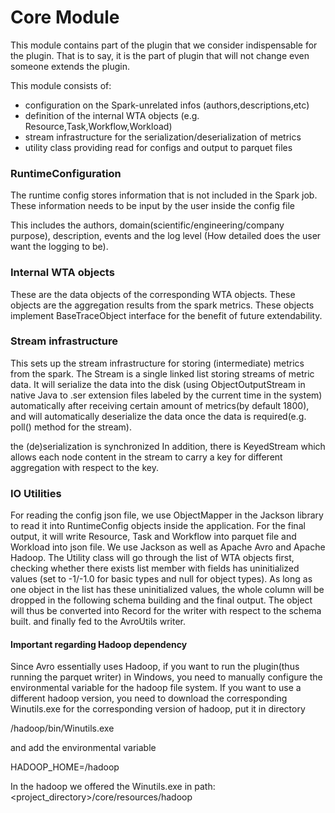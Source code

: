 # Core Module

This module contains part of the plugin that we consider indispensable for the plugin. 
That is to say, it is the part of plugin that will not change even someone extends the plugin.

This module consists of:
 - configuration on the Spark-unrelated infos (authors,descriptions,etc)
 - definition of the internal WTA objects (e.g. Resource,Task,Workflow,Workload)
 - stream infrastructure for the serialization/deserialization of metrics
 - utility class providing read for configs and output to parquet files

### RuntimeConfiguration 
The runtime config stores information that is not included in the Spark job.
These information needs to be input by the user inside the config file

This includes the authors, domain(scientific/engineering/company purpose), description, events and the log level
(How detailed does the user want the logging to be).

### Internal WTA objects
These are the data objects of the corresponding WTA objects. 
These objects are the aggregation results from the spark metrics.
These objects implement BaseTraceObject interface for the benefit of future extendability.

### Stream infrastructure
This sets up the stream infrastructure for storing (intermediate) metrics from the spark.
The Stream is a single linked list storing streams of metric data. It will serialize the data into the disk
(using ObjectOutputStream in native Java to .ser extension files labeled by the current time in the system)
automatically after receiving certain amount of metrics(by default 1800), and will automatically deserialize the data
once the data is required(e.g. poll() method for the stream).

the (de)serialization is synchronized 
In addition, there is KeyedStream which allows each node content in the stream to carry a key for different aggregation
with respect to the key.

### IO Utilities
For reading the config json file, we use ObjectMapper in the Jackson library to read it into RuntimeConfig 
objects inside the application. For the final output, it will write Resource, Task and Workflow into parquet file and 
Workload into json file. We use Jackson as well as Apache Avro and Apache Hadoop.
The Utility class will go through the list of WTA objects first, checking whether there exists list member with fields 
has uninitialized values (set to -1/-1.0 for basic types and null for object types). As long as one object in the list 
has these uninitialized values, the whole column will be dropped in the following schema building and the final output.
The object will thus be converted into Record for the writer with respect to the schema built. and finally fed to the
AvroUtils writer.

#### Important regarding Hadoop dependency
Since Avro essentially uses Hadoop, if you want to run the plugin(thus running the parquet writer) in Windows, you need
to manually configure the environmental variable for the hadoop file system. 
If you want to use a different hadoop version, you need to download the corresponding Winutils.exe for the 
corresponding version of hadoop, put it in directory 

<Something>/hadoop/bin/Winutils.exe 

and add the environmental variable 

HADOOP_HOME=<Something>/hadoop

In the hadoop we offered the Winutils.exe in path: <project_directory>/core/resources/hadoop

